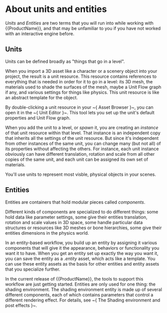 # About units and entities

*Units* and *Entities* are two terms that you will run into while working with {{ProductName}}, and that may be unfamiliar to you if you have not worked with an interactive engine before.

## Units

Units can be defined broadly as "things that go in a level".

When you import a 3D asset like a character or a scenery object into your project, the result is a unit resource. This resource contains references to everything that is needed in order for it to go in a level: its 3D mesh, the materials used to shade the surfaces of the mesh, maybe a Unit Flow graph if any, and various settings for things like physics. This unit resource is like an abstract template for the object.

By double-clicking a unit resource in your ~{ Asset Browser }~, you can open it in the ~{ Unit Editor }~. This tool lets you set up the unit's default properties and Unit Flow graph.

When you add the unit to a level, or *spawn* it, you are creating an *instance* of that unit resource within that level. That instance is an independent copy that inherits all the settings of the unit resource. But since it's independent from other instances of the same unit, you can change many (but not all) of its properties without affecting the others. For instance, each unit instance obviously can have different translation, rotation and scale from all other copies of the same unit, and each unit can be assigned its own set of materials.

You'll use units to represent most visble, physical objects in your scenes.

## Entities

Entities are containers that hold modular pieces called *components*.

Different kinds of components are specialized to do different things: some hold data like parameter settings, some give their entities translation, rotation and scale values in 3D space, some handle particular data structures or resources like 3D meshes or bone hierarchies, some give their entities dimensions in the physics world.

In an entity-based workflow, you build up an entity by assigning it various components that will give it the appearance, behaviors or functionality you want it to have. When you get an entity set up exactly the way you want it, you can save the entity as a *.entity* asset, which acts like a template. You can use these entity assets as the basis for other entities and entity assets that you specialize further.

In the current release of {{ProductName}}, the tools to support this workflow are just getting started. Entities are only used for one thing: the shading environment. The shading environment entity is made up of several different components, each of which contains parameters that control a different rendering effect. For details, see ~{ The Shading environment and post effects }~.
